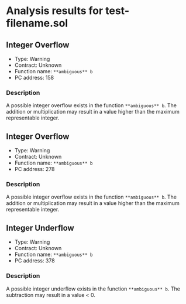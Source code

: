 # Analysis results for test-filename.sol

## Integer Overflow

- Type: Warning
- Contract: Unknown
- Function name: `**ambiguous** b`
- PC address: 158

### Description

A possible integer overflow exists in the function `**ambiguous** b`.
The addition or multiplication may result in a value higher than the maximum representable integer.

## Integer Overflow

- Type: Warning
- Contract: Unknown
- Function name: `**ambiguous** b`
- PC address: 278

### Description

A possible integer overflow exists in the function `**ambiguous** b`.
The addition or multiplication may result in a value higher than the maximum representable integer.

## Integer Underflow

- Type: Warning
- Contract: Unknown
- Function name: `**ambiguous** b`
- PC address: 378

### Description

A possible integer underflow exists in the function `**ambiguous** b`.
The subtraction may result in a value < 0.
